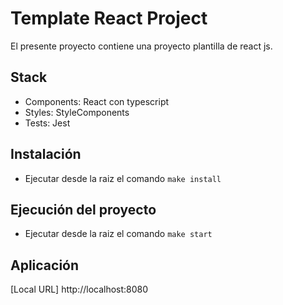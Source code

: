 # Template React Project
El presente proyecto contiene una proyecto plantilla de react js.

## Stack
  * Components: React con typescript
  * Styles: StyleComponents
  * Tests: Jest

## Instalación
- Ejecutar desde la raiz el comando `make install`

## Ejecución del proyecto
- Ejecutar desde la raiz el comando `make start`

## Aplicación
[Local URL] http://localhost:8080
